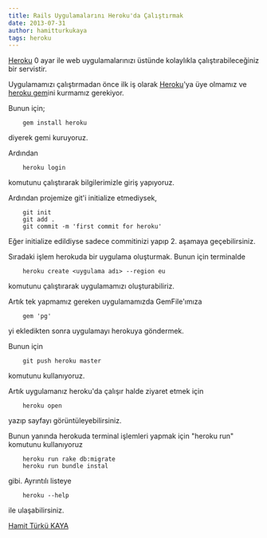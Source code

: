 ```yaml
---
title: Rails Uygulamalarını Heroku'da Çalıştırmak
date: 2013-07-31
author: hamitturkukaya
tags: heroku
---
```


[Heroku][1] 0 ayar ile web uygulamalarınızı üstünde kolaylıkla çalıştırabileceğiniz bir servistir.

Uygulamamızı çalıştırmadan önce ilk iş olarak [Heroku][1]'ya üye olmamız ve [heroku gem][2]ini kurmamız gerekiyor.

Bunun için;

```
    gem install heroku
```

diyerek gemi kuruyoruz.

Ardından

```
    heroku login
```

komutunu çalıştırarak bilgilerimizle giriş yapıyoruz.

Ardından projemize git'i initialize etmediysek,

```
    git init
    git add .
    git commit -m 'first commit for heroku'

```

Eğer initialize edildiyse sadece commitinizi yapıp 2. aşamaya geçebilirsiniz.

Sıradaki işlem herokuda bir uygulama oluşturmak. Bunun için terminalde

```
    heroku create <uygulama adı> --region eu

```
komutunu çalıştırarak uygulamamızı oluşturabiliriz.

Artık tek yapmamız gereken uygulamamızda GemFile'ımıza

```
    gem 'pg'
```

yi ekledikten sonra uygulamayı herokuya göndermek.

Bunun için

```
    git push heroku master
```

komutunu kullanıyoruz.

Artık uygulamanız heroku'da çalışır halde ziyaret etmek için

```
    heroku open
```

yazıp sayfayı görüntüleyebilirsiniz.

Bunun yanında herokuda terminal işlemleri yapmak için "heroku run" komutunu kullanıyoruz

```
    heroku run rake db:migrate
    heroku run bundle instal

```
gibi. Ayrıntılı listeye

```
    heroku --help
```

ile ulaşabilirsiniz.

 [1]: https://www.heroku.com/
 [2]: https://github.com/heroku/heroku

 [Hamit Türkü KAYA](http://twitter.com/hamitturkukaya)